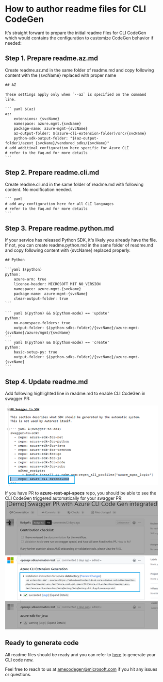 # How to author readme files for CLI CodeGen

It's straight forward to prepare the initial readme files for CLI CodeGen which would contains the configuration to customize CodeGen behavior if needed:

## Step 1. Prepare readme.az.md

Create readme.az.md in the same folder of readme.md and copy following content with the {svcName} replaced with proper name

    ## AZ

    These settings apply only when `--az` is specified on the command line.

    ``` yaml $(az)
    az:
        extensions: {svcName}
        namespace: azure.mgmt.{svcName}
        package-name: azure-mgmt-{svcName}
        az-output-folder: $(azure-cli-extension-folder)/src/{svcName}
        python-sdk-output-folder: "$(az-output-folder)/azext_{svcName}/vendored_sdks/{svcName}"
    # add additinal configuration here specific for Azure CLI
    # refer to the faq.md for more details
    ```

## Step 2. Prepare readme.cli.md

Create readme.cli.md in the same folder of readme.md with following content. No modification needed.

    ``` yaml
    # add any configuration here for all CLI languages
    # refer to the faq.md for more details
    ```

## Step 3. Prepare readme.python.md

If your service has released Python SDK, it's likely you already have the file. If not, you can create readme.python.md in the same folder of readme.md and copy following content with {svcName} replaced properly:

    ## Python

    ```yaml $(python)
    python:
        azure-arm: true
        license-header: MICROSOFT_MIT_NO_VERSION
        namespace: azure.mgmt.{svcName}
        package-name: azure-mgmt-{svcName}
        clear-output-folder: true
    ```

    ``` yaml $(python) && $(python-mode) == 'update'
    python:
        no-namespace-folders: true
        output-folder: $(python-sdks-folder)/{svcName}/azure-mgmt-{svcName}/azure/mgmt/{svcName}
    ```
    ``` yaml $(python) && $(python-mode) == 'create'
    python:
        basic-setup-py: true
        output-folder: $(python-sdks-folder)/{svcName}/azure-mgmt-{svcName}
    ```

## Step 4. Update readme.md

Add following highlighted line in readme.md to enable CLI CodeGen in swagger PR:

![sample image](images/author-readme1.png)

If you have PR to **azure-rest-api-specs** repo, you should be able to see the CLI CodeGen triggered automatically for your swagger PR:
![sample image](images/codegen-in-swagger-pr.png)

## Ready to generate code
All readme files should be ready and you can refer to [here](how-to-generate.md) to generate your CLI code now. 

Feel free to reach to us at amecodegen@microsoft.com if you hit any issues or questions.
